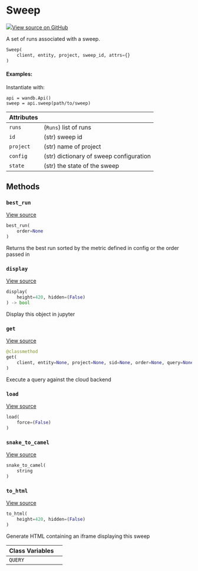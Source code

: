 # Sweep



[![](https://www.tensorflow.org/images/GitHub-Mark-32px.png)View source on GitHub](https://www.github.com/wandb/client/tree/v0.12.9/wandb/apis/public.py#L2061-L2235)



A set of runs associated with a sweep.

```python
Sweep(
    client, entity, project, sweep_id, attrs={}
)
```





#### Examples:

Instantiate with:
```
api = wandb.Api()
sweep = api.sweep(path/to/sweep)
```





| Attributes |  |
| :--- | :--- |
|  `runs` |  (`Runs`) list of runs |
|  `id` |  (str) sweep id |
|  `project` |  (str) name of project |
|  `config` |  (str) dictionary of sweep configuration |
|  `state` |  (str) the state of the sweep |



## Methods

<h3 id="best_run"><code>best_run</code></h3>

[View source](https://www.github.com/wandb/client/tree/v0.12.9/wandb/apis/public.py#L2137-L2160)

```python
best_run(
    order=None
)
```

Returns the best run sorted by the metric defined in config or the order passed in


<h3 id="display"><code>display</code></h3>

[View source](https://www.github.com/wandb/client/tree/v0.12.9/wandb/apis/public.py#L777-L788)

```python
display(
    height=420, hidden=(False)
) -> bool
```

Display this object in jupyter


<h3 id="get"><code>get</code></h3>

[View source](https://www.github.com/wandb/client/tree/v0.12.9/wandb/apis/public.py#L2180-L2219)

```python
@classmethod
get(
    client, entity=None, project=None, sid=None, order=None, query=None, **kwargs
)
```

Execute a query against the cloud backend


<h3 id="load"><code>load</code></h3>

[View source](https://www.github.com/wandb/client/tree/v0.12.9/wandb/apis/public.py#L2118-L2126)

```python
load(
    force=(False)
)
```




<h3 id="snake_to_camel"><code>snake_to_camel</code></h3>

[View source](https://www.github.com/wandb/client/tree/v0.12.9/wandb/apis/public.py#L773-L775)

```python
snake_to_camel(
    string
)
```




<h3 id="to_html"><code>to_html</code></h3>

[View source](https://www.github.com/wandb/client/tree/v0.12.9/wandb/apis/public.py#L2221-L2229)

```python
to_html(
    height=420, hidden=(False)
)
```

Generate HTML containing an iframe displaying this sweep






| Class Variables |  |
| :--- | :--- |
|  `QUERY`<a id="QUERY"></a> |   |

